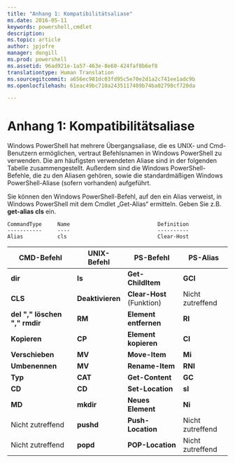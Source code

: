 ```yaml
---
title: "Anhang 1: Kompatibilitätsaliase"
ms.date: 2016-05-11
keywords: powershell,cmdlet
description: 
ms.topic: article
author: jpjofre
manager: dongill
ms.prod: powershell
ms.assetid: 96ad921e-1a57-463e-8e60-424faf8b6ef8
translationtype: Human Translation
ms.sourcegitcommit: a656ec981dc03fd95c5e70e2d1a2c741ee1adc9b
ms.openlocfilehash: 61eac49bc710a2435117409b74ba02798cf720da

---
```


# Anhang 1: Kompatibilitätsaliase
Windows PowerShell hat mehrere Übergangsaliase, die es UNIX- und Cmd-Benutzern ermöglichen, vertraut Befehlsnamen in Windows PowerShell zu verwenden. Die am häufigsten verwendeten Aliase sind in der folgenden Tabelle zusammengestellt. Außerdem sind die Windows PowerShell-Befehle, die zu den Aliasen gehören, sowie die standardmäßigen Windows PowerShell-Aliase (sofern vorhanden) aufgeführt.

Sie können den Windows PowerShell-Befehl, auf den ein Alias verweist, in Windows PowerShell mit dem Cmdlet „Get-Alias“ ermitteln. Geben Sie z.B. **get-alias cls** ein.

```
CommandType     Name                            Definition
-----------     ----                            ----------
Alias           cls                             Clear-Host
```

|CMD-Befehl|UNIX-Befehl|PS-Befehl|PS-Alias|
|---------------|----------------|--------------|------------|
|**dir**|**ls**|**Get-ChildItem**|**GCI**|
|**CLS**|**Deaktivieren**|**Clear-Host** (Funktion)|Nicht zutreffend|
|**del "," löschen "," rmdir**|**RM**|**Element entfernen**|**RI**|
|**Kopieren**|**CP**|**Element kopieren**|**CI**|
|**Verschieben**|**MV**|**Move-Item**|**Mi**|
|**Umbenennen**|**MV**|**Rename-Item**|**RNI**|
|**Typ**|**CAT**|**Get-Content**|**GC**|
|**CD**|**CD**|**Set-Location**|**sl**|
|**MD**|**mkdir**|**Neues Element**|**Ni**|
|Nicht zutreffend|**pushd**|**Push-Location**|Nicht zutreffend|
|Nicht zutreffend|**popd**|**POP-Location**|Nicht zutreffend|




<!--HONumber=Oct16_HO1-->


